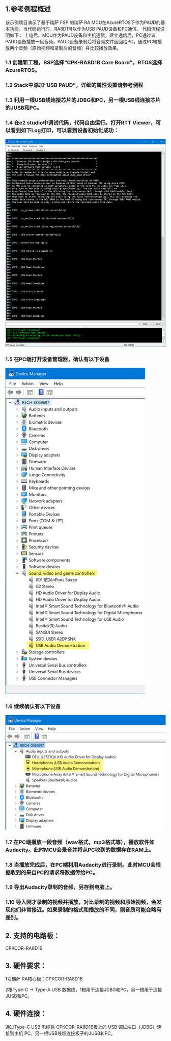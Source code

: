 ## 1.参考例程概述
该示例项目演示了基于瑞萨 FSP 的瑞萨 RA MCU在AzureRTOS下作为PAUD的基本功能。当代码运行时，RA8D1可以作为USB PAUD设备和PC通信。
代码流程说明如下：
上电后，MCU作为PAUD设备和主机通信，建立通信后，PC通过该PAUD设备播放一段音频，PAUD设备录制后将音频文件返回给PC，通过PC端播放两个音频（原始视频和录制后的音频）并比较播放效果。

### 1.1 创建新工程，BSP选择“CPK-RA8D1B Core Board”，RTOS选择AzureRTOS。
### 1.2 Stack中添加“USB PAUD”，详细的属性设置请参考例程
### 1.3 利用一根USB线连接芯片的JDBG和PC，另一根USB线连接芯片的JUSB和PC。
### 1.4 在e2 studio中调试代码，代码自由运行。打开RTT Viewer，可以看到如下Log打印，可以看到设备初始化成功：
![alt text](images/Picture1-1.png)
### 1.5 在PC端打开设备管理器，确认有以下设备
![alt text](images/Picture1-2.png)

### 1.6 继续确认有以下设备
![alt text](images/Picture1-3.png)
### 1.7 在PC端播放一段音频（wav格式，mp3格式等），播放软件如Audacity。此时MCU会录音并将从PC收到的数据存在RAM上。
### 1.8 当播放完成后，在PC端利用Audacity进行录制。此时MCU会根据收到的来自PC的请求将数据传给PC。
### 1.9 导出Audacity录制的音频，另存到电脑上。
### 1.10 导入刚才录制的视频并播放，对比录制的视频和原始视频，会发现他们非常接近。如果录制的格式和播放的不同，则音质可能会略有差别。
## 2. 支持的电路板：
CPKCOR-RA8D1B

## 3. 硬件要求：
1块瑞萨 RA核心板：CPKCOR-RA8D1B

2根Type-C -> Type-A USB 数据线，1根用于连接JDBG和PC，另一根用于连接JUSB和PC。

## 4. 硬件连接：
通过Type-C USB 电缆将 CPKCOR-RA8D1B板上的 USB 调试端口（JDBG）连接到主机 PC。另一根USB线缆连接板子的JUSB和PC。